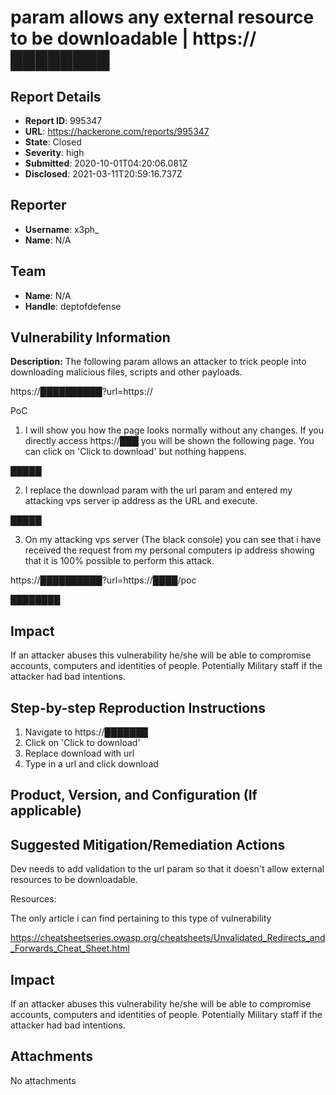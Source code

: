 # param allows  any external resource to be downloadable | https://████████

## Report Details
- **Report ID**: 995347
- **URL**: https://hackerone.com/reports/995347
- **State**: Closed
- **Severity**: high
- **Submitted**: 2020-10-01T04:20:06.081Z
- **Disclosed**: 2021-03-11T20:59:16.737Z

## Reporter
- **Username**: x3ph_
- **Name**: N/A

## Team
- **Name**: N/A
- **Handle**: deptofdefense

## Vulnerability Information
**Description:**
The following param allows an attacker to trick people into downloading malicious files, scripts and other payloads.

https://██████████?url=https://<MaliciousURL>

PoC

1. I will show you how the page looks normally without any changes. If you directly access https://███ you will be shown the following page. You can click on 'Click to download' but nothing happens.

█████

2. I replace the download param with the url param and entered my attacking vps server ip address as the URL and execute.

█████

3. On my attacking vps server (The black console) you can see that i have received the request from my personal computers ip address showing that it is 100% possible to perform this attack.

https://██████████?url=https://████/poc

████████

## Impact
If an attacker abuses this vulnerability he/she will be able to compromise accounts, computers and identities of people. Potentially Military staff if the attacker had bad intentions.

## Step-by-step Reproduction Instructions

1. Navigate to https://███████
2. Click on 'Click to download'
3. Replace download with url
4. Type in a url and click download

## Product, Version, and Configuration (If applicable)

## Suggested Mitigation/Remediation Actions
Dev needs to add validation to the url param so that it doesn't allow external resources to be downloadable.

Resources:

The only article i can find pertaining to this type of vulnerability

https://cheatsheetseries.owasp.org/cheatsheets/Unvalidated_Redirects_and_Forwards_Cheat_Sheet.html

## Impact

If an attacker abuses this vulnerability he/she will be able to compromise accounts, computers and identities of people. Potentially Military staff if the attacker had bad intentions.

## Attachments
No attachments
